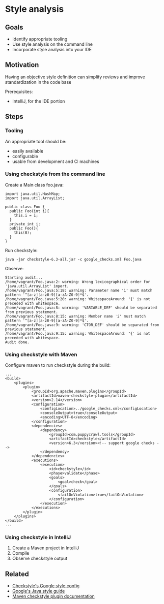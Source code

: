 # Style analysis

## Goals

* Identify appropriate tooling
* Use style analysis on the command line
* Incorporate style analysis into your IDE

## Motivation

Having an objective style definition can simplify reviews and improve standardization in the code base

Prerequisites:

* IntelliJ, for the IDE portion

## Steps

### Tooling

An appropriate tool should be:
* easily available
* configurable
* usable from development and CI machines

### Using checkstyle from the command line

Create a Main class foo.java:

```
import java.util.HashMap;
import java.util.ArrayList;

public class Foo {  
  public Foo(int i){
    this.i = i;
  }
  private int i;
  public Foo(){
    this(0);
  }
}
```

Run checkstyle:

```
java -jar checkstyle-6.3-all.jar -c google_checks.xml Foo.java
```

Observe:

```
Starting audit...
/home/vagrant/Foo.java:2: warning: Wrong lexicographical order for 'java.util.ArrayList' import.
/home/vagrant/Foo.java:5:18: warning: Parameter name 'i' must match pattern '^[a-z][a-z0-9][a-zA-Z0-9]*$'.
/home/vagrant/Foo.java:5:20: warning: WhitespaceAround: '{' is not preceded with whitespace.
/home/vagrant/Foo.java:8: warning: 'VARIABLE_DEF' should be separated from previous statement.
/home/vagrant/Foo.java:8:15: warning: Member name 'i' must match pattern '^[a-z][a-z0-9][a-zA-Z0-9]*$'.
/home/vagrant/Foo.java:9: warning: 'CTOR_DEF' should be separated from previous statement.
/home/vagrant/Foo.java:9:15: warning: WhitespaceAround: '{' is not preceded with whitespace.
Audit done.

```

### Using checkstyle with Maven

Configure maven to run checkstyle during the build:
```
...
<build>
    <plugins>
        <plugin>
            <groupId>org.apache.maven.plugins</groupId>
            <artifactId>maven-checkstyle-plugin</artifactId>
            <version>2.14</version>
            <configuration>
                <configLocation>../google_checks.xml</configLocation>
                <consoleOutput>true</consoleOutput>
                <encoding>UTF-8</encoding>
            </configuration>
            <dependencies>
                <dependency>
                    <groupId>com.puppycrawl.tools</groupId>
                    <artifactId>checkstyle</artifactId>
                    <version>6.3</version><!-- support google checks -->
                </dependency>
            </dependencies>
            <executions>
                <execution>
                    <id>checkstyle</id>
                    <phase>validate</phase>
                    <goals>
                        <goal>check</goal>
                    </goals>
                    <configuration>
                        <failOnViolation>true</failOnViolation>
                    </configuration>
                </execution>
            </executions>
        </plugin>
    </plugins>
</build>
...
```

### Using checkstyle in IntelliJ

1. Create a Maven project in IntelliJ
2. Compile
3. Observe checkstyle output

## Related

* [Checkstyle's Google style config](https://github.com/checkstyle/checkstyle/blob/master/src/main/resources/google_checks.xml)
* [Google's Java style guide](https://google-styleguide.googlecode.com/svn-history/r130/trunk/javaguide.html)
* [Maven checkstyle plugin documentation](http://maven.apache.org/plugins/maven-checkstyle-plugin/usage.html)

